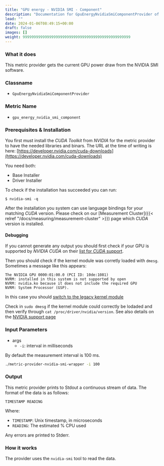 ```yaml
---
title: "GPU energy - NVIDIA SMI - Component"
description: "Documentation for GpuEnergyNvidiaSmiComponentProvider of the Green Metrics Tool"
lead: ""
date: 2024-01-06T08:49:15+00:00
draft: false
images: []
weight: 9999999999999999999999999999999999999999999999999
---
```


### What it does

This metric provider gets the current GPU power draw from the NVIDIA SMI software.

### Classname

- `GpuEnergyNvidiaSmiComponentProvider`

### Metric Name

- `gpu_energy_nvidia_smi_component`

### Prerequisites & Installation

You first must install the *CUDA Toolkit* from *NVIDIA* for the metric provider to have the needed libraries and binars. The URL at the time of writing is here: [https://developer.nvidia.com/cuda-downloads](https://developer.nvidia.com/cuda-downloads)

You need both:
- Base Installer
- Driver Installer

To check if the installation has succeeded you can run:
```console
$ nvidia-smi -q
```

After the installation you system can use language bindings for your matching *CUDA* version. 
Please check on our [Measurement Cluster]({{< relref "/docs/measuring/measurement-cluster" >}}) page which *CUDA* version is installed.

#### Debugging

If you cannot generate any output you should first check if your GPU is supported by *NVIDIA CUDA* on their [list for *CUDA* support](https://developer.nvidia.com/cuda-gpus).

Then you should check if the kernel module was corretly loaded with `dmesg`.
Sometimes a message like this appears: 
```log
The NVIDIA GPU 0000:01:00.0 (PCI ID: 10de:1081)
NVRM: installed in this system is not supported by open
NVRM: nvidia.ko because it does not include the required GPU
NVRM: System Processor (GSP).
```

In this case you should [switch to the legacy kernel module](https://docs.nvidia.com/cuda/cuda-installation-guide-linux/#switching-between-driver-module-flavors) 

Check in `sudo dmesg` if the kernel module could correctly be lodaded and then verify through `cat /proc/driver/nvidia/version`. See also details on the [NVIDIA support page](https://download.nvidia.com/XFree86/Linux-x86_64/515.43.04/README/kernel_open.html)

### Input Parameters

- args
    - `-i`: interval in milliseconds

By default the measurement interval is 100 ms.

```bash
./metric-provider-nvidia-smi-wrapper -i 100
```

### Output

This metric provider prints to Stdout a continuous stream of data. The format of the data is as follows:

`TIMESTAMP READING`

Where:
- `TIMESTAMP`: Unix timestamp, in microseconds
- `READING`: The estimated % CPU used

Any errors are printed to Stderr.


### How it works

The provider uses the `nvidia-smi` tool to read the data.
